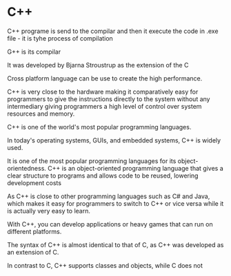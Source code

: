 # C++
C++ programe is send to the compilar and then it execute the code in .exe file - it is tyhe process of compilation

G++ is its compilar

It was developed by Bjarna Stroustrup as the extension of the C

Cross platform language can be use to create the high performance.

C++ is very close to the hardware making it comparatively easy for programmers to give the instructions directly to the system without any intermediary giving programmers a high level of control over system resources and memory.

C++ is one of the world's most popular programming languages.

In today's operating systems, GUIs, and embedded systems, C++ is widely used.

It is one of the most popular programming languages for its object-orientedness. C++ is an object-oriented programming language that gives a clear structure to programs and allows code to be reused, lowering development costs

As C++ is close to other programming languages such as C# and Java, which makes it easy for programmers to switch to C++ or vice versa while it is actually very easy to learn.

 With C++, you can develop applications or heavy games that can run on different platforms.


 The syntax of C++ is almost identical to that of C, as C++ was developed as an extension of C.


 In contrast to C, C++ supports classes and objects, while C does not